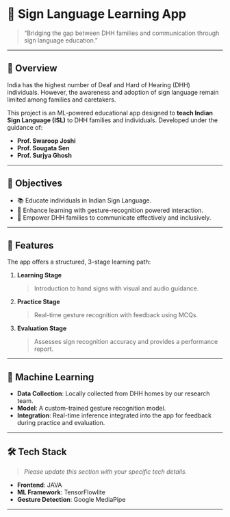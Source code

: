 # 🧠 Sign Language Learning App

> “Bridging the gap between DHH families and communication through sign language education.”


---

## 📘 Overview

India has the highest number of Deaf and Hard of Hearing (DHH) individuals. However, the awareness and adoption of sign language remain limited among families and caretakers.

This project is an ML-powered educational app designed to **teach Indian Sign Language (ISL)** to DHH families and individuals. Developed under the guidance of:

- **Prof. Swaroop Joshi**
- **Prof. Sougata Sen**
- **Prof. Surjya Ghosh**

---

## 🎯 Objectives

- 📚 Educate individuals in Indian Sign Language.
- 🧠 Enhance learning with gesture-recognition powered interaction.
- 🤝 Empower DHH families to communicate effectively and inclusively.

---

## 🧩 Features

The app offers a structured, 3-stage learning path:

1. **Learning Stage**  
   > Introduction to hand signs with visual and audio guidance.

2. **Practice Stage**  
   > Real-time gesture recognition with feedback using MCQs.

3. **Evaluation Stage**  
   > Assesses sign recognition accuracy and provides a performance report.

---

## 🧠 Machine Learning

- **Data Collection**: Locally collected from DHH homes by our research team.
- **Model**: A custom-trained gesture recognition model.
- **Integration**: Real-time inference integrated into the app for feedback during practice and evaluation.

---

## 🛠️ Tech Stack

> _Please update this section with your specific tech details._

- **Frontend**: JAVA
- **ML Framework**: TensorFlowlite
- **Gesture Detection**: Google MediaPipe

---


```bash

